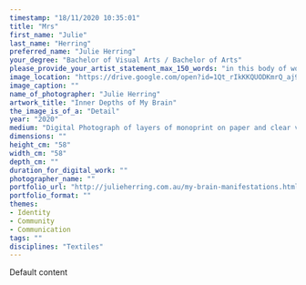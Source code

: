 ```yaml
---
timestamp: "18/11/2020 10:35:01"
title: "Mrs"
first_name: "Julie"
last_name: "Herring"
preferred_name: "Julie Herring"
your_degree: "Bachelor of Visual Arts / Bachelor of Arts"
please_provide_your_artist_statement_max_150_words: "in this body of work, I have intuitively visualised my brain’s inner monologues. The never-ceasing chatter captured through intuitive mark making in thread, pen, pencil and ink; whilst mono-printing reflects the unexpected behavior of my brain. These source images are then manipulated and layered in Photoshop, before being printed on transparent film and mounted on vinyl. The images become objects that can be further reconfigured, allowing me to revisit the relentless internal talk from a new vantage point.  The final work allows me to speak out about what cannot be silenced by keeping silent and seeks to provoke contemplation of one's own mental health."
image_location: "https://drive.google.com/open?id=1Qt_rIkKKQUODKmrQ_aj97IoQUAER0PkW"
image_caption: ""
name_of_photographer: "Julie Herring"
artwork_title: "Inner Depths of My Brain"
the_image_is_of_a: "Detail"
year: "2020"
medium: "Digital Photograph of layers of monoprint on paper and clear vinyl, print on acetate, acrylic ink, digital print on vellum"
dimensions: ""
height_cm: "58"
width_cm: "58"
depth_cm: ""
duration_for_digital_work: ""
photographer_name: ""
portfolio_url: "http://julieherring.com.au/my-brain-manifestations.html"
portfolio_format: ""
themes:
- Identity
- Community
- Communication
tags: ""
disciplines: "Textiles"
---
```


Default content
